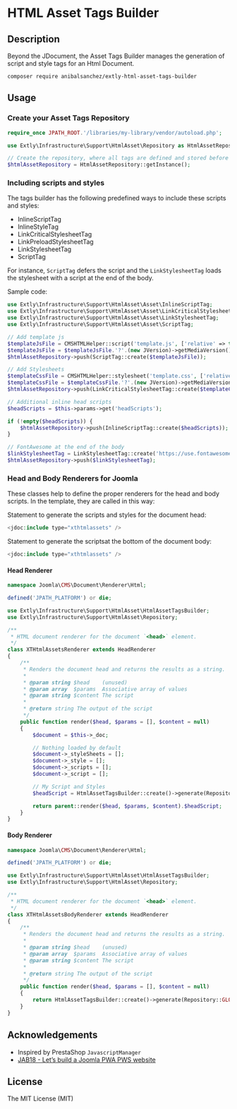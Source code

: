 # HTML Asset Tags Builder

## Description

Beyond the JDocument, the Asset Tags Builder manages the generation of script and style tags for an Html Document.

`composer require anibalsanchez/extly-html-asset-tags-builder`

## Usage

### Create your Asset Tags Repository

```php
require_once JPATH_ROOT.'/libraries/my-library/vendor/autoload.php';

use Extly\Infrastructure\Support\HtmlAsset\Repository as HtmlAssetRepository;

// Create the repository, where all tags are defined and stored before the rendering
$htmlAssetRepository = HtmlAssetRepository::getInstance();
```

### Including scripts and styles

The tags builder has the following predefined ways to include these scripts and styles:

- InlineScriptTag
- InlineStyleTag
- LinkCriticalStylesheetTag
- LinkPreloadStylesheetTag
- LinkStylesheetTag
- ScriptTag

For instance, `ScriptTag` defers the script and the `LinkStylesheetTag` loads the stylesheet with a script at the end of the body.

Sample code:

```php
use Extly\Infrastructure\Support\HtmlAsset\Asset\InlineScriptTag;
use Extly\Infrastructure\Support\HtmlAsset\Asset\LinkCriticalStylesheetTag;
use Extly\Infrastructure\Support\HtmlAsset\Asset\LinkStylesheetTag;
use Extly\Infrastructure\Support\HtmlAsset\Asset\ScriptTag;

// Add template js
$templateJsFile = CMSHTMLHelper::script('template.js', ['relative' => true, 'pathOnly' => true]);
$templateJsFile = $templateJsFile.'?'.(new JVersion)->getMediaVersion();
$htmlAssetRepository->push(ScriptTag::create($templateJsFile));

// Add Stylesheets
$templateCssFile = CMSHTMLHelper::stylesheet('template.css', ['relative' => true, 'pathOnly' => true]);
$templateCssFile = $templateCssFile.'?'.(new JVersion)->getMediaVersion();
$htmlAssetRepository->push(LinkCriticalStylesheetTag::create($templateCssFile));

// Additional inline head scripts
$headScripts = $this->params->get('headScripts');

if (!empty($headScripts)) {
    $htmlAssetRepository->push(InlineScriptTag::create($headScripts));
}

// FontAwesome at the end of the body
$linkStylesheetTag = LinkStylesheetTag::create('https://use.fontawesome.com/releases/v5.6.3/css/all.css');
$htmlAssetRepository->push($linkStylesheetTag);
```

### Head and Body Renderers for Joomla

These classes help to define the proper renderers for the head and body scripts. In the template, they are called in this way:

Statement to generate the scripts and styles for the document head:

```php
<jdoc:include type="xthtmlassets" />
```

Statement to generate the scriptsat the bottom of the document body:

```php
<jdoc:include type="xthtmlassets" />
```

#### Head Renderer

```php
namespace Joomla\CMS\Document\Renderer\Html;

defined('JPATH_PLATFORM') or die;

use Extly\Infrastructure\Support\HtmlAsset\HtmlAssetTagsBuilder;
use Extly\Infrastructure\Support\HtmlAsset\Repository;

/**
 * HTML document renderer for the document `<head>` element.
 */
class XTHtmlAssetsRenderer extends HeadRenderer
{
    /**
     * Renders the document head and returns the results as a string.
     *
     * @param string $head    (unused)
     * @param array  $params  Associative array of values
     * @param string $content The script
     *
     * @return string The output of the script
     */
    public function render($head, $params = [], $content = null)
    {
        $document = $this->_doc;

        // Nothing loaded by default
        $document->_styleSheets = [];
        $document->_style = [];
        $document->_scripts = [];
        $document->_script = [];

        // My Script and Styles
        $headScript = HtmlAssetTagsBuilder::create()->generate(Repository::GLOBAL_POSITION_HEAD);

        return parent::render($head, $params, $content).$headScript;
    }
}
```

#### Body Renderer

```php
namespace Joomla\CMS\Document\Renderer\Html;

defined('JPATH_PLATFORM') or die;

use Extly\Infrastructure\Support\HtmlAsset\HtmlAssetTagsBuilder;
use Extly\Infrastructure\Support\HtmlAsset\Repository;

/**
 * HTML document renderer for the document `<head>` element.
 */
class XTHtmlAssetsBodyRenderer extends HeadRenderer
{
    /**
     * Renders the document head and returns the results as a string.
     *
     * @param string $head    (unused)
     * @param array  $params  Associative array of values
     * @param string $content The script
     *
     * @return string The output of the script
     */
    public function render($head, $params = [], $content = null)
    {
        return HtmlAssetTagsBuilder::create()->generate(Repository::GLOBAL_POSITION_BODY);
    }
}
```

## Acknowledgements

- Inspired by PrestaShop `JavascriptManager`
- [JAB18 - Let’s build a Joomla PWA PWS website](https://www.youtube.com/watch?v=Hg_ATQEl9_U&list=PLE_ZsP4SqZpynn-n0q1G8iUaeGYaqVF4k)

## License

The MIT License (MIT)

